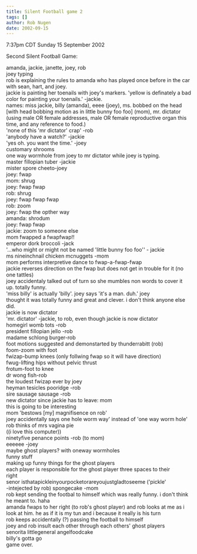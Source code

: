 ```yaml
---
title: Silent Football game 2
tags: []
author: Rob Nugen
date: 2002-09-15
---
```


<p class=date>7:37pm CDT Sunday 15 September 2002</p>

<p>Second Silent Football Game:</p>

<p class=message>amanda, jackie, janette, joey, rob
<br>joey typing
<br>rob is explaining the rules to amanda who has played once before in the car with sean, hart, and joey.
<br>jackie is painting her toenails with joey's markers. 'yellow is definately a bad color for painting your toenails.' -jackie.
<br>names: miss jackie, billy (amanda), eeee (joey), ms. bobbed on the head [with head bobbing motion as in little bunny foo foo] (mom), mr. dictator (using male OR female addresses, male OR female reproductive organ this time, and any reference to food.)
<br>'none of this 'mr dictator' crap' -rob 
<br>'anybody have a watch?' -jackie
<br>'yes oh. you want the time.' -joey
<br>customary shrooms 
<br>one way wormhole from joey to mr dictator while joey is typing.
<br>master fillopian tuber -jackie
<br>mister spore cheeto-joey
<br>joey: fwap
<br>mom: shrug
<br>joey: fwap fwap
<br>rob: shrug
<br>joey: fwap fwap fwap
<br>rob: zoom
<br>joey: fwap the opther way
<br>amanda: shrodum
<br>joey: fwap fwap
<br>jackie: zoom to someone else
<br>mom fwapped a fwapfwap!!
<br>emperor dork broccoli -jack
<br>'...who might or might not be named 'little bunny foo foo'' - jackie
<br>ms nineinchnail chicken mcnuggets -mom
<br>mom performs interpretive dance to fwap-a-fwap-fwap
<br>jackie reverses direction on the fwap but does not get in trouble for it (no one tattles)
<br>joey accidentaly talked out of turn so she mumbles non words to cover it up. totally funny.
<br>'miss billy' is actually 'billy'. joey says 'it's a man. duh.' joey
<br>thought it was totally funny and great and clever. i don't think anyone else did.  
<br>jackie is now dictator
<br>'mr. dictator' -jackie, to rob, even though jackie is now dictator
<br>homegirl womb tots -rob
<br>president fillopian jello -rob
<br>madame schlong burger-rob
<br>foot motions suggested and demonstarted by thunderrabitt (rob)
<br>foom-zoom with foot
<br>fwizap-bump knees (only follwing fwap so it will have direction)
<br>fwug-lifting hips without pelvic thrust
<br>frotum-foot to knee
<br>dr wong fish-rob
<br>the loudest fwizap ever by joey
<br>heyman tesicles pooridge -rob
<br>sire sausage sausage -rob
<br>new dictator since jackie has to leave: mom
<br>this is going to be interesting
<br>mom 'bestows [my] magnifisence on rob'
<br>joey accidentally says one hole worm way' instead of 'one way worm hole'
<br>rob thinks of mrs vagina pie
<br>((i love this computer))
<br>ninetyfive penance points -rob (to mom)
<br>eeeeee -joey
<br>maybe ghost players? with oneway wormholes
<br>funny stuff
<br>making up funny things for the ghost players
<br>each player is responsible for the ghost player three spaces to their
<br>right
<br>senor isthatapickleinyourpocketorareyoujustgladtoseeme ('pickle'
<br>-intejected by rob) spongecake -mom
<br>rob kept sending the footbal to himself which was really funny. i don't think he meant to. haha
<br>amanda fwaps to her right (to rob's ghost player) and rob looks at me as i look at him. he as if it is my tun and i because it really is his turn
<br>rob keeps accidentally (?) passing the football to himself
<br>joey and rob insult each other through each others' ghost players
<br>senorita littlegeneral angelfoodcake
<br>billy's gotta go
<br>game over.</p>
